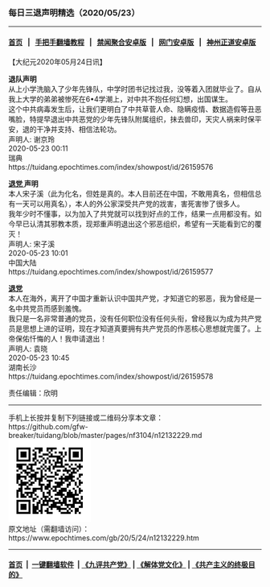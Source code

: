 ### 每日三退声明精选（2020/05/23）
------------------------

#### [首页](https://github.com/gfw-breaker/banned-news1/blob/master/README.md) &nbsp;&nbsp;|&nbsp;&nbsp; [手把手翻墙教程](https://github.com/gfw-breaker/guides/wiki) &nbsp;&nbsp;|&nbsp;&nbsp; [禁闻聚合安卓版](https://github.com/gfw-breaker/bn-android) &nbsp;&nbsp;|&nbsp;&nbsp; [网门安卓版](https://github.com/oGate2/oGate) &nbsp;&nbsp;|&nbsp;&nbsp; [神州正道安卓版](https://github.com/SzzdOgate/update) 



<div class="post_content" id="artbody" itemprop="articleBody">
 <!-- article content begin -->
 <p>
  【大纪元2020年05月24日讯】
 </p>
 <p>
  <strong>
   退队声明
  </strong>
  <br/>
  从上小学洗脑入了少年先锋队，中学时团书记找过我，没等着入团就毕业了。自从我上大学的弟弟被惨死在6•4学潮上，对中共不抱任何幻想，出国谋生。
  <br/>
  这个中共病毒发生后，让我们更明白了中共草菅人命、隐瞒疫情、数据造假等丑恶嘴脸，特提早退出中共恶党的少年先锋队附属组织，抺去兽印，天灾人祸来时保平安，退的干净并支持、相信法轮功。
  <br/>
  声明人: 谢京玲
  <br/>
  2020-05-23 00:11
  <br/>
  瑞典
  <br/>
  https://tuidang.epochtimes.com/index/showpost/id/26159576
 </p>
 <p>
  <strong>
   <a href="https://www.epochtimes.com/gb/tag/%E9%80%80%E5%85%9A.html">
    退党
   </a>
   声明
  </strong>
  <br/>
  本人宋子溪（此为化名，但姓是真的。本人目前还在中国，不敢用真名，但相信总有一天可以用真名），本人的外公家深受共产党的戕害，害死害惨了很多人。
  <br/>
  我年少时不懂事，以为加入了共党就可以找到好点的工作，结果一点用都没有。如今早已认清其邪教本质，现郑重声明退出这个邪恶组织，希望有一天能看到它的覆灭！
  <br/>
  声明人: 宋子溪
  <br/>
  2020-05-23 10:01
  <br/>
  中国大陆
  <br/>
  https://tuidang.epochtimes.com/index/showpost/id/26159577
 </p>
 <p>
  <strong>
   <a href="https://www.epochtimes.com/gb/tag/%E9%80%80%E5%85%9A.html">
    退党
   </a>
  </strong>
  <br/>
  本人在海外，离开了中国才重新认识中国共产党，才知道它的邪恶，我为曾经是一名中共党员而感到羞愧。
  <br/>
  我只是一名非常普通的党员，没有任何职位没有任何头衔，曾经我以为成为共产党员是思想上进的证明，现在才知道真要拥有共产党员的作恶核心思想就完蛋了。上帝保佑忏悔的人！我申请退出！
  <br/>
  声明人: 袁晓
  <br/>
  2020-05-23 10:45
  <br/>
  湖南长沙
  <br/>
  https://tuidang.epochtimes.com/index/showpost/id/26159578
 </p>
 <p>
  责任编辑：欣明
 </p>
 <!-- article content end -->
 <div id="below_article_ad">
 </div>
</div>

<hr/>
手机上长按并复制下列链接或二维码分享本文章：<br/>
https://github.com/gfw-breaker/tuidang/blob/master/pages/nf3104/n12132229.md <br/>
<a href='https://github.com/gfw-breaker/tuidang/blob/master/pages/nf3104/n12132229.md'><img src='https://github.com/gfw-breaker/tuidang/blob/master/pages/nf3104/n12132229.md.png'/></a> <br/>
原文地址（需翻墙访问）：https://www.epochtimes.com/gb/20/5/24/n12132229.htm


------------------------
#### [首页](https://github.com/gfw-breaker/banned-news/blob/master/README.md) &nbsp;|&nbsp; [一键翻墙软件](https://github.com/gfw-breaker/nogfw/blob/master/README.md) &nbsp;| [《九评共产党》](https://github.com/gfw-breaker/9ping.md/blob/master/README.md#九评之一评共产党是什么) | [《解体党文化》](https://github.com/gfw-breaker/jtdwh.md/blob/master/README.md) | [《共产主义的终极目的》](https://github.com/gfw-breaker/gczydzjmd.md/blob/master/README.md)


<img src='http://gfw-breaker.win/tuidang/pages/nf3104/n12132229.md' width='0px' height='0px'/>